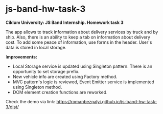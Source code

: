# js-band-hw-task-3

**Ciklum University: JS Band Internship. Homework task 3**

The app allows to track information about delivery services by truck and by ship. Also, there is an ability to keep a tab on information about delivery cost. To add some peace of information, use forms in the header.
User's data is stored in local storage.

**Improvements:**

- Local Storage service is updated using Singleton pattern. There is an opportunity to set storage prefix.
- New vehicle info are created using Factory method.
- MVC pattern's logic is reviewed, Event Emitter service is implemented using Singleton method.
- DOM element creation functions are reworked.

Check the demo via link: https://romanbezpalyi.github.io/js-band-hw-task-3/dist/
